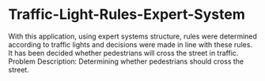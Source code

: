 # Traffic-Light-Rules-Expert-System
 With this application, using expert systems structure, rules were determined according to traffic lights and decisions were made in line with these rules. It has been decided whether pedestrians will cross the street in traffic. Problem Description: Determining whether pedestrians should cross the street.
